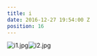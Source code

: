 ```yaml
---
title: i
date: 2016-12-27 19:54:00 Z
position: 16
---
```


![i1.jpg](/uploads/i1.jpg)![i2.jpg](/uploads/i2.jpg)